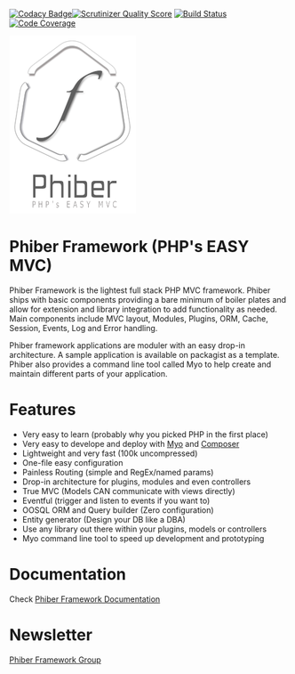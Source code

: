 [![Codacy Badge](https://www.codacy.com/project/badge/ed985cff360d44d0a27fc4a4961cf9f1)](https://www.codacy.com/app/ghoucine/phiber)[![Scrutinizer Quality Score](https://scrutinizer-ci.com/g/ghousseyn/phiber/badges/quality-score.png?s=436bbca471c3881b34e0c2d36b311c003aea5739)](https://scrutinizer-ci.com/g/ghousseyn/phiber/) [![Build Status](https://travis-ci.org/ghousseyn/phiber.png?branch=alpha)](https://travis-ci.org/ghousseyn/phiber) [![Code Coverage](https://scrutinizer-ci.com/g/ghousseyn/phiber/badges/coverage.png?s=6282beaf967e0ac820a325b6897fab427f286908)](https://scrutinizer-ci.com/g/ghousseyn/phiber/)


![Phiber Framework](logo.png)


Phiber Framework (PHP's EASY MVC)
===

Phiber Framework is the lightest full stack PHP MVC framework. Phiber ships with basic components providing a bare minimum of boiler plates and allow for extension and library integration to add functionality as needed. Main components include MVC layout, Modules, Plugins, ORM, Cache, Session, Events, Log and Error handling.

Phiber framework applications are moduler with an easy drop-in architecture. A sample application is available on packagist as a template. Phiber also provides a command line tool called Myo to help create and maintain different parts of your application.  

Features
===
- Very easy to learn (probably why you picked PHP in the first place)
- Very easy to develope and deploy with [Myo](https://github.com/ghousseyn/phiber-myo) and [Composer](https://getcomposer.org)
- Lightweight and very fast (100k uncompressed)
- One-file easy configuration
- Painless Routing (simple and RegEx/named params)
- Drop-in architecture for plugins, modules and even controllers
- True MVC (Models CAN communicate with views directly)
- Eventful (trigger and listen to events if you want to)
- OOSQL ORM and Query builder (Zero configuration)
- Entity generator (Design your DB like a DBA)
- Use any library out there within your plugins, models or controllers
- Myo command line tool to speed up development and prototyping


Documentation
===

Check [Phiber Framework Documentation](http://ghousseyn.github.io/phiber)

Newsletter
==
[Phiber Framework Group](https://groups.google.com/forum/#!forum/phiber)
